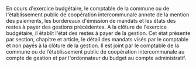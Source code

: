 En cours d'exercice budgétaire, le comptable de la commune ou de l'établissement public de coopération intercommunale annote de la mention des paiements, les bordereaux d'émission de mandats et les états des restes à payer des gestions précédentes.
A la clôture de l'exercice budgétaire, il établit l'état des restes à payer de la gestion. Cet état présente par section, chapitre et article, le détail des mandats visés par le comptable et non payés à la clôture de la gestion. Il est joint par le comptable de la commune ou de l’établissement public de coopération intercommunale au compte de gestion et par l'ordonnateur du budget au compte administratif.
